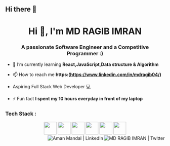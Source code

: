 ## Hi there 👋

<h1 align="center">Hi 👋, I'm MD RAGIB IMRAN</h1>
<h3 align="center">A passionate Software Engineer and a Competitive Programmer :)</h3>

- 🌱 I’m currently learning **React,JavaScript,Data structure & Algorithm**

- 📫 How to reach me **https:(https://www.linkedin.com/in/mdragib04/)**

-  Aspiring Full Stack Web Developer 💻

- ⚡ Fun fact **I spent my 10 hours everyday in front of my laptop**

### Tech Stack :

<div align="center">
<img src="https://cdn.jsdelivr.net/gh/devicons/devicon/icons/html5/html5-original.svg" width=40 height=40 />
<img src="https://cdn.jsdelivr.net/gh/devicons/devicon/icons/css3/css3-original.svg" width=40 height=40/>
<img src="https://cdn.jsdelivr.net/gh/devicons/devicon/icons/javascript/javascript-original.svg" width=40 height=40/>
<!-- <img src="(https://upload.wikimedia.org/wikipedia/commons/d/d5/Tailwind_CSS_Logo.svg)" width=40 height=40/> -->
<img src="https://cdn.jsdelivr.net/gh/devicons/devicon/icons/tailwindcss/tailwindcss-plain.svg"  width=40 height=40/>
<img src="https://cdn.jsdelivr.net/gh/devicons/devicon/icons/react/react-original.svg" width=40 height=40/>
<!-- <img src="https://cdn.jsdelivr.net/gh/devicons/devicon/icons/cplusplus/cplusplus-original.svg" width=40 height=40/> -->
<img src="https://cdn.jsdelivr.net/gh/devicons/devicon/icons/java/java-original.svg" width=40 height=40/>
<!-- <img src="https://cdn.jsdelivr.net/gh/devicons/devicon/icons/kotlin/kotlin-original.svg" width=40 height=40 /> -->
<!-- <img src="https://cdn.jsdelivr.net/gh/devicons/devicon/icons/android/android-original.svg" width=40 height=40/> -->
<!-- <img src="https://cdn.jsdelivr.net/gh/devicons/devicon/icons/mysql/mysql-original.svg" width=40 height=40/> -->

</div>

<a href="[https://x.com/md_ragib53829]">
  <img align="right" alt="MD RAGIB IMRAN | Twitter "src="https://img.icons8.com/fluent/48/000000/twitter.png"/>
</a>
<a href="(https://www.linkedin.com/in/mdragib04/)">
  <img align="right" alt="Aman Mandal | LinkedIn "src="https://img.icons8.com/fluent/48/000000/linkedin.png"/>
</a>

